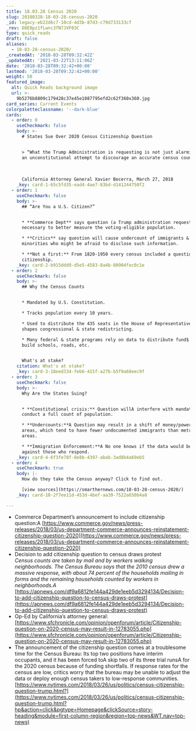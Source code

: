 ```yaml
---
title: 18.03.28 Census 2020
slug: 20180328-18-03-28-census-2020
_id: legacy-eb22d6c7-10cd-4d3b-87d3-c79d733133cf
_rev: O8E8pz1fLwnc3fN7JVF03C
type: quick_reads
draft: false
aliases:
  - 18-03-28-census-2020/
_createdAt: '2018-03-28T09:32:42Z'
_updatedAt: '2021-03-22T13:11:06Z'
date: '2018-03-28T09:32:42+00:00'
lastmod: '2018-03-28T09:32:42+00:00'
weight: 50
featured_image:
  alt: Quick Reads background image
  url: >-
    9b5276b8809c179428c37e45e1087795efd2c62f360x360.jpg
card_series: Current Events
colorpaletteclassname: '--dark-blue'
cards:
  - order: 0
    useCheckmark: false
    body: >-
      # States Sue Over 2020 Census Citizenship Question


      > “What the Trump Administration is requesting is not just alarming, it is
      an unconstitutional attempt to discourage an accurate census count.’  
        
        
        
      California Attorney General Xavier Becerra, March 27, 2018
    _key: card-1-65c5fd35-ead4-4ae7-83bd-d141244750f2
  - order: 1
    useCheckmark: false
    body: >-
      ## “Are You a U.S. Citizen?”


      * **Commerce Dept** says question (a Trump administration request) is
      necessary to better measure the voting-eligible population.

      * **Critics** say question will cause undercount of immigrants &
      minorities who might be afraid to disclose such information.

      * **Not a first:** From 1820-1950 every census included a question about
      citizenship.
    _key: card-2-b915ddd9-d5e5-4583-8a4b-80904fec0c1e
  - order: 2
    useCheckmark: false
    body: >-
      ## Why the Census Counts


      * Mandated by U.S. Constitution.

      * Tracks population every 10 years.

      * Used to distribute the 435 seats in the House of Representatives and
      shapes congressional & state redistricting.

      * Many federal & state programs rely on data to distribute fund$ used to
      build schools, roads, etc.


      What's at stake?
    citation: What's at stake?
    _key: card-3-18eed334-feb6-415f-a27b-b5f9a68eec9f
  - order: 3
    useCheckmark: false
    body: >-
      Why Are the States Suing?


      * **Constitutional crisis:** Question willA interfere with mandate to
      conduct a full count of population.

      * **Undercounts:**A Question may result in a shift of money/power to rural
      areas, which tend to have fewer undocumented immigrants than metropolitan
      areas.

      * **Immigration Enforcement:**A No one knows if the data would be used
      against those who respond.
    _key: card-4-6f3fe78f-8e8b-4397-abab-3ad8b4a69eb5
  - order: 4
    useCheckmark: true
    body: |-
      How do they take the Census anyway? Click to find out.

      [view sources](https://smarthernews.com/18-03-28-census-2020/)
    _key: card-10-2f7ee11d-453d-4bef-aa39-7522a650b4a8

---
```

* Commerce Department’s announcement to include citizenship question:A [https://www.commerce.gov/news/press-releases/2018/03/us-department-commerce-announces-reinstatement-citizenship-question-2020](https://www.commerce.gov/news/press-releases/2018/03/us-department-commerce-announces-reinstatement-citizenship-question-2020)
* Decision to add citizenship question to census draws protest  
_Census counts are taken by mail and by workers walking neighborhoods. The Census Bureau says that the 2010 census drew a massive response, with about 74 percent of the households mailing in forms and the remaining households counted by workers in neighborhoods.A_ [https://apnews.com/df9a6812fe144a429de1eeb5d3294134/Decision-to-add-citizenship-question-to-census-draws-protest](https://apnews.com/df9a6812fe144a429de1eeb5d3294134/Decision-to-add-citizenship-question-to-census-draws-protest)
* Op-Ed by California’s attorney general: [https://www.sfchronicle.com/opinion/openforum/article/Citizenship-question-on-2020-census-may-result-in-12783055.php](https://www.sfchronicle.com/opinion/openforum/article/Citizenship-question-on-2020-census-may-result-in-12783055.php)
* The announcement of the citizenship question comes at a troublesome time for the Census Bureau: Its top two positions have interim occupants, and it has been forced toA skip two of its three trial runsA for the 2020 census because of funding shortfalls. If response rates for the census are low, critics worry that the bureau may be unable to adjust the data or deploy enough census takers to low-response communities.  
[https://www.nytimes.com/2018/03/26/us/politics/census-citizenship-question-trump.html?](https://www.nytimes.com/2018/03/26/us/politics/census-citizenship-question-trump.html?hp&action=click&pgtype=Homepage&clickSource=story-heading&module=first-column-region&region=top-news&WT.nav=top-news)